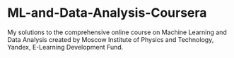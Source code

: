 # ML-and-Data-Analysis-Coursera
My solutions to the comprehensive online course on Machine Learning and Data Analysis created by Moscow Institute of Physics and Technology, Yandex, E-Learning Development Fund.
